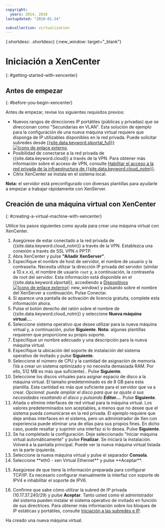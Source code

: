 ```yaml
---
copyright:
  years: 2014, 2018
lastupdated: "2018-01-24"

subcollection: virtualization
---
```


{:shortdesc: .shortdesc}
{:new_window: target="_blank"}

# Iniciación a XenCenter
{: #getting-started-with-xencenter}

## Antes de empezar
{: #before-you-begin-xencenter}

Antes de empezar, revise los siguientes requisitos previos:

- Nuevos rangos de direcciones IP portátiles (públicas y privadas) que se direccionan como "Secundarias en VLAN". Esta solución de ejemplo para la configuración de una nueva máquina virtual requiere que disponga de IP utilizables disponibles en la red privada. Puede solicitar subredes desde
[{{site.data.keyword.slportal_full}} ![Icono de enlace externo](../../icons/launch-glyph.svg "Icono de enlace externo")](https://control.softlayer.com/network/subnets/order).
- Posibilidad de conectarse a la red privada de {{site.data.keyword.cloud}} a través de la VPN. Para obtener más información sobre el acceso de VPN, consulte [Habilitar el acceso a la red privada de la infraestructura de {{site.data.keyword.cloud_notm}}](/docs/customer-portal?topic=customer-portal-getting-started#enable-private-network).
- Citrix XenCenter se instala en el sistema local. <!-- . http://downloads.service.softlayer.com/citrix/xen/-->

**Nota:** el servidor está preconfigurado con diversas plantillas para ayudarle a empezar a trabajar rápidamente con XenServer.

## Creación de una máquina virtual con XenCenter
{: #creating-a-virtual-machine-with-xencenter}

Utilice los pasos siguientes como ayuda para crear una máquina virtual con XenCenter.

1. Asegúrese de estar conectado a la red privada de {{site.data.keyword.cloud_notm}} a través de la VPN. Establezca una conexión a través de SSL VPN o PPTP.
2. Abra XenCenter y pulse **"Añadir XenServer"**.
3. Especifique el nombre de host de servidor, el nombre de usuario y la contraseña. Necesita utilizar la dirección IP privada del servidor (similar a 10.x.x.x), el nombre de usuario `root` y, a continuación, la contraseña de root del servidor. Esta información está disponible en el {{site.data.keyword.slportal}}, accediendo a [Dispositivos
![Icono de enlace externo](../../icons/launch-glyph.svg "Icono de enlace externo")](https://control.softlayer.com/devices){: new_window} y pulsando sobre el nombre del XenServer a continuación. Pulse Conectar.
4. Si aparece una pantalla de activación de licencia gratuita, complete esta información ahora.
5. Pulse el botón derecho del ratón sobre el nombre de {{site.data.keyword.cloud_notm}} y seleccione **Nueva máquina
virtual...**.<!--You can now create your first Virtual Machine. Create a CentOS virtual machine with a disk of 10 GB and have both Public and Private Networks functioning-->
6. Seleccione sistema operativo que desee utilizar para la nueva máquina virtual y, a continuación, pulse **Siguiente**. **Nota:** algunas plantillas requieren que proporcione su propio soporte.<!--Because you are using CentOS, you can use {{site.data.keyword.BluSoftlayer_notm}} private mirrors for CentOS to get our installation going.Select a version of CentOS and then click **Next**.-->
7. Especifique un nombre adecuado y una descripción para la nueva máquina virtual.
8. Especifique la ubicación del soporte de instalación del sistema operativo de invitado y pulse **Siguiente**. <!-- In the example, {{site.data.keyword.BluSoftlayer_notm}} a CentOS mirror is used as installation media. Provide the Install URL of: http://mirrors.service.softlayer.com/centos/5/os/x86_64 and click **Next**.
  *A trailing ‘/’ at the end of the URL can sometimes break the installation.*
  *This mirror is available only on the {{site.data.keyword.BluSoftlayer_notm}} Private Network. The full mirror's contents are  available here: http://mirrors.service.softlayer.com/.-->
9. Seleccione el número de CPU y la cantidad de asignación de memoria. (Va a crear un sistema optimizado y no necesita demasiada RAM. Por ello, 512 MB es más que suficiente).. Pulse **Siguiente**.
10. Seleccione los discos virtuales para asignar espacio de disco a la máquina virtual.<!--Remember that this is like adding hard disks, it is not like partitioning your system. Partitioning is done during the installation of the OS.--> El tamaño predeterminado es de 8 GB para esta plantilla. Esta cantidad es más que suficiente para el servidor que va a crear. *Opcional: puede ampliar el disco para que se ajuste a sus necesidades resaltando el disco y pulsando **Editar...**.* Pulse **Siguiente**.
11. Añada o elimine interfaces de red virtual para la máquina virtual. Los valores predeterminados son aceptables, a menos que no desee que el sistema pueda comunicarse en la red privada. El ejemplo requiere que deje ambas interfaces en el sistema, pero un administrador de Xen con experiencia puede eliminar una de ellas para sus propios fines. En dicho caso, puede resaltar y suprimir una interfaz si lo desea. Pulse **Siguiente**.
12. Se ha completado la configuración. Deje seleccionado "Iniciar máquina virtual automáticamente" y pulse
**Finalizar**. Se iniciará la instalación. Volverá a la pantalla principal. Puede ver la nueva máquina virtual listada en la parte izquierda.
13. Seleccione la nueva máquina virtual y pulse el separador **Consola**. <!--You can now see that your system is booted into the CentOS installer awaiting your input.-->
14. <!--All of the parameters of a CentOS installation are outside of the scope of this article and will need to be customized by your System Administrator, but this article will provide some specific pieces of information that you need to complete the installation. Select your language to get started. The CentOS installer will then ask you for assistance in configuring the Networking Devices in the system.--> Seleccione **eth0 - xen Virtual Ethernet** y pulse **Aceptar**.
  <!--![14](images/14.png)-->
15. <!--In the pre-requisite notes, we made sure that we already had a set of Portable IP Addresses routed as "Secondary on VLAN" ready for this installation.--> Asegúrese de que tiene la información preparada para configurar TCP/IP. Es necesario configurar manualmente la interfaz con soporte de IPV4 e inhabilitar el soporte de IPV6.
  <!--[15](images/15.png)-->
16. Confirme que sabe cómo utilizar la subred de IP privada (10.17.37.240/29) y pulse
**Aceptar**<!-- to go to the CentOS installer-->. Tanto usted como el administrador del sistema pueden instalar el sistema operativo de invitado en función de sus directrices. Para obtener más información sobre los bloques de IP estáticas y portátiles, consulte [Iniciación a las subredes e IP](/docs/infrastructure/subnets?topic=subnets-getting-started-with-subnets-and-ips).

Ha creado una nueva máquina virtual.
